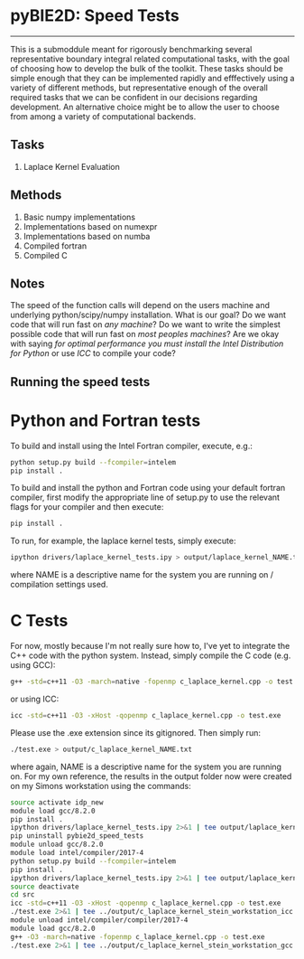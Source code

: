 # pyBIE2D: Speed Tests
 ---
This is a submoddule meant for rigorously benchmarking several representative boundary integral related computational tasks, with the goal of choosing how to develop the bulk of the toolkit. These tasks should be simple enough that they can be implemented rapidly and efffectively using a variety of different methods, but representative enough of the overall required tasks that we can be confident in our decisions regarding development. An alternative choice might be to allow the user to choose from among a variety of computational backends.

## Tasks

1. Laplace Kernel Evaluation

## Methods

1. Basic numpy implementations
2. Implementations based on numexpr
3. Implementations based on numba
4. Compiled fortran
5. Compiled C

## Notes

The speed of the function calls will depend on the users machine and underlying python/scipy/numpy installation. What is our goal? Do we want code that will run fast on *any machine*?  Do we want to write the simplest possible code that will run fast on *most peoples machines*?  Are we okay with saying *for optimal performance you must install the Intel Distribution for Python* or use *ICC* to compile your code?

## Running the speed tests

# Python and Fortran tests
To build and install using the Intel Fortran compiler, execute, e.g.:
```bash
python setup.py build --fcompiler=intelem
pip install .
```

To build and install the python and Fortran code using your default fortran compiler, first modify the appropriate line of setup.py to use the relevant flags for your compiler and then execute:
```bash
pip install .
```

To run, for example, the laplace kernel tests, simply execute:
```bash
ipython drivers/laplace_kernel_tests.ipy > output/laplace_kernel_NAME.txt
```
where NAME is a descriptive name for the system you are running on / compilation settings used.

# C Tests
For now, mostly because I'm not really sure how to, I've yet to integrate the C++ code with the python system. Instead, simply compile the C code (e.g. using GCC):
```bash
g++ -std=c++11 -O3 -march=native -fopenmp c_laplace_kernel.cpp -o test.exe
```
or using ICC:
```bash
icc -std=c++11 -O3 -xHost -qopenmp c_laplace_kernel.cpp -o test.exe
```
Please use the .exe extension since its gitignored. Then simply run:
```bash
./test.exe > output/c_laplace_kernel_NAME.txt
```
where again, NAME is a descriptive name for the system you are running on.  For my own reference, the results in the output folder now were created on my Simons workstation using the commands:
```bash
source activate idp_new
module load gcc/8.2.0
pip install .
ipython drivers/laplace_kernel_tests.ipy 2>&1 | tee output/laplace_kernel_stein_workstation_gfortran.txt
pip uninstall pybie2d_speed_tests
module unload gcc/8.2.0
module load intel/compiler/2017-4
python setup.py build --fcompiler=intelem
pip install .
ipython drivers/laplace_kernel_tests.ipy 2>&1 | tee output/laplace_kernel_stein_workstation_intel.txt
source deactivate
cd src
icc -std=c++11 -O3 -xHost -qopenmp c_laplace_kernel.cpp -o test.exe
./test.exe 2>&1 | tee ../output/c_laplace_kernel_stein_workstation_icc.txt
module unload intel/compiler/compiler/2017-4
module load gcc/8.2.0
g++ -O3 -march=native -fopenmp c_laplace_kernel.cpp -o test.exe
./test.exe 2>&1 | tee ../output/c_laplace_kernel_stein_workstation_gcc.txt
```


